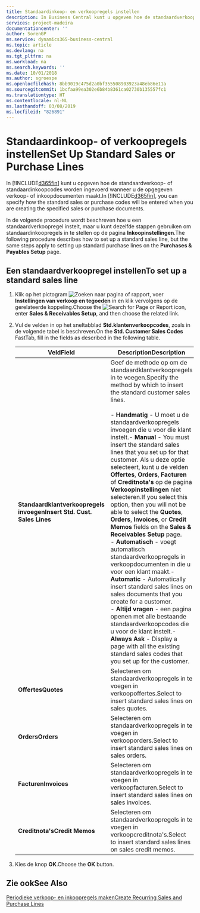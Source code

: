 ```yaml
---
title: Standaardinkoop- en verkoopregels instellen
description: In Business Central kunt u opgeven hoe de standaardverkoop- of standaardinkoopcodes worden ingevoerd wanneer u de opgegeven verkoop- of inkoopdocumenten maakt.
services: project-madeira
documentationcenter: ''
author: SorenGP
ms.service: dynamics365-business-central
ms.topic: article
ms.devlang: na
ms.tgt_pltfrm: na
ms.workload: na
ms.search.keywords: ''
ms.date: 10/01/2018
ms.author: sgroespe
ms.openlocfilehash: 8bb9019c475d2a0bf355508903923a48eb86e11a
ms.sourcegitcommit: 1bcfaa99ea302e6b84b8361ca02730b135557fc1
ms.translationtype: HT
ms.contentlocale: nl-NL
ms.lasthandoff: 03/08/2019
ms.locfileid: "826891"
---
```

# <a name="set-up-standard-sales-or-purchase-lines"></a><span data-ttu-id="cf2a4-103">Standaardinkoop- of verkoopregels instellen</span><span class="sxs-lookup"><span data-stu-id="cf2a4-103">Set Up Standard Sales or Purchase Lines</span></span>
<span data-ttu-id="cf2a4-104">In [!INCLUDE[d365fin](../../includes/d365fin_md.md)] kunt u opgeven hoe de standaardverkoop- of standaardinkoopcodes worden ingevoerd wanneer u de opgegeven verkoop- of inkoopdocumenten maakt.</span><span class="sxs-lookup"><span data-stu-id="cf2a4-104">In [!INCLUDE[d365fin](../../includes/d365fin_md.md)], you can specify how the standard sales or purchase codes will be entered when you are creating the specified sales or purchase documents.</span></span>  

<span data-ttu-id="cf2a4-105">In de volgende procedure wordt beschreven hoe u een standaardverkoopregel instelt, maar u kunt dezelfde stappen gebruiken om standaardinkoopregels in te stellen op de pagina **Inkoopinstellingen**.</span><span class="sxs-lookup"><span data-stu-id="cf2a4-105">The following procedure describes how to set up a standard sales line, but the same steps apply to setting up standard purchase lines on the **Purchases & Payables Setup** page.</span></span>  

## <a name="to-set-up-a-standard-sales-line"></a><span data-ttu-id="cf2a4-106">Een standaardverkoopregel instellen</span><span class="sxs-lookup"><span data-stu-id="cf2a4-106">To set up a standard sales line</span></span>  

1.  <span data-ttu-id="cf2a4-107">Klik op het pictogram ![Zoeken naar pagina of rapport](../../media/ui-search/search_small.png "pictogram Zoeken naar pagina of rapport"), voer **Instellingen van verkoop en tegoeden** in en klik vervolgens op de gerelateerde koppeling.</span><span class="sxs-lookup"><span data-stu-id="cf2a4-107">Choose the ![Search for Page or Report](../../media/ui-search/search_small.png "Search for Page or Report icon") icon, enter **Sales & Receivables Setup**, and then choose the related link.</span></span>  
2.  <span data-ttu-id="cf2a4-108">Vul de velden in op het sneltabblad **Std.klantenverkoopcodes**, zoals in de volgende tabel is beschreven.</span><span class="sxs-lookup"><span data-stu-id="cf2a4-108">On the **Std. Customer Sales Codes** FastTab, fill in the fields as described in the following table.</span></span>  

    |<span data-ttu-id="cf2a4-109">Veld</span><span class="sxs-lookup"><span data-stu-id="cf2a4-109">Field</span></span>|<span data-ttu-id="cf2a4-110">Description</span><span class="sxs-lookup"><span data-stu-id="cf2a4-110">Description</span></span>|  
    |---------------------------------|---------------------------------------|  
    |<span data-ttu-id="cf2a4-111">**Standaardklantverkoopregels invoegen**</span><span class="sxs-lookup"><span data-stu-id="cf2a4-111">**Insert Std. Cust. Sales Lines**</span></span>|<span data-ttu-id="cf2a4-112">Geef de methode op om de standaardklantverkoopregels in te voegen.</span><span class="sxs-lookup"><span data-stu-id="cf2a4-112">Specify the method by which to insert the standard customer sales lines.</span></span><br /><br /> <span data-ttu-id="cf2a4-113">-   **Handmatig** - U moet u de standaardverkoopregels invoegen die u voor die klant instelt.</span><span class="sxs-lookup"><span data-stu-id="cf2a4-113">-   **Manual** - You must insert the standard sales lines that you set up for that customer.</span></span> <span data-ttu-id="cf2a4-114">Als u deze optie selecteert, kunt u de velden **Offertes**, **Orders**, **Facturen** of **Creditnota's** op de pagina **Verkoopinstellingen** niet selecteren.</span><span class="sxs-lookup"><span data-stu-id="cf2a4-114">If you select this option, then you will not be able to select the **Quotes**, **Orders**, **Invoices**, or **Credit Memos** fields on the **Sales & Receivables Setup** page.</span></span><br /><span data-ttu-id="cf2a4-115">-   **Automatisch** - voegt automatisch standaardverkoopregels in verkoopdocumenten in die u voor een klant maakt.</span><span class="sxs-lookup"><span data-stu-id="cf2a4-115">-   **Automatic** - Automatically insert standard sales lines on sales documents that you create for a customer.</span></span><br /><span data-ttu-id="cf2a4-116">-   **Altijd vragen** - een pagina openen met alle bestaande standaardverkoopcodes die u voor de klant instelt.</span><span class="sxs-lookup"><span data-stu-id="cf2a4-116">-   **Always Ask** - Display a page with all the existing standard sales codes that you set up for the customer.</span></span>|  
    |<span data-ttu-id="cf2a4-117">**Offertes**</span><span class="sxs-lookup"><span data-stu-id="cf2a4-117">**Quotes**</span></span>|<span data-ttu-id="cf2a4-118">Selecteren om standaardverkoopregels in te voegen in verkoopoffertes.</span><span class="sxs-lookup"><span data-stu-id="cf2a4-118">Select to insert standard sales lines on sales quotes.</span></span>|  
    |<span data-ttu-id="cf2a4-119">**Orders**</span><span class="sxs-lookup"><span data-stu-id="cf2a4-119">**Orders**</span></span>|<span data-ttu-id="cf2a4-120">Selecteren om standaardverkoopregels in te voegen in verkooporders.</span><span class="sxs-lookup"><span data-stu-id="cf2a4-120">Select to insert standard sales lines on sales orders.</span></span>|  
    |<span data-ttu-id="cf2a4-121">**Facturen**</span><span class="sxs-lookup"><span data-stu-id="cf2a4-121">**Invoices**</span></span>|<span data-ttu-id="cf2a4-122">Selecteren om standaardverkoopregels in te voegen in verkoopfacturen.</span><span class="sxs-lookup"><span data-stu-id="cf2a4-122">Select to insert standard sales lines on sales invoices.</span></span>|  
    |<span data-ttu-id="cf2a4-123">**Creditnota's**</span><span class="sxs-lookup"><span data-stu-id="cf2a4-123">**Credit Memos**</span></span>|<span data-ttu-id="cf2a4-124">Selecteren om standaardverkoopregels in te voegen in verkoopcreditnota's.</span><span class="sxs-lookup"><span data-stu-id="cf2a4-124">Select to insert standard sales lines on sales credit memos.</span></span>|  

3.  <span data-ttu-id="cf2a4-125">Kies de knop **OK**.</span><span class="sxs-lookup"><span data-stu-id="cf2a4-125">Choose the **OK** button.</span></span>  

## <a name="see-also"></a><span data-ttu-id="cf2a4-126">Zie ook</span><span class="sxs-lookup"><span data-stu-id="cf2a4-126">See Also</span></span>  
[<span data-ttu-id="cf2a4-127">Periodieke verkoop- en inkoopregels maken</span><span class="sxs-lookup"><span data-stu-id="cf2a4-127">Create Recurring Sales and Purchase Lines</span></span>](../../sales-how-work-standard-lines.md)
